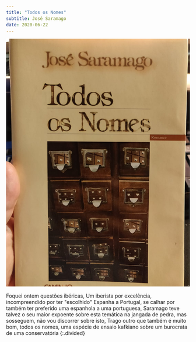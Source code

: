 ```yaml
---
title: "Todos os Nomes"
subtitle: José Saramago
date: 2020-06-22
---
```


![Todos os nomes](assets/images/bk_28.jpg)

Foquei ontem questões ibéricas, Um iberista por excelência, incompreendido por ter "escolhido" Espanha a Portugal, se calhar por também ter preferido uma espanhola a uma portuguesa, Saramago teve talvez o seu maior expoente sobre esta temática na jangada de pedra, mas sosseguem, não vou discorrer sobre isto, Trago outro que também é muito bom, todos os nomes, uma espécie de ensaio kafkiano sobre um burocrata de uma conservatória
{:.divided}